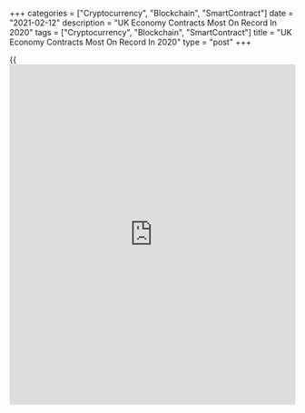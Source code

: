 +++
categories = ["Cryptocurrency", "Blockchain", "SmartContract"]
date = "2021-02-12"
description = "UK Economy Contracts Most On Record In 2020"
tags = ["Cryptocurrency", "Blockchain", "SmartContract"]
title = "UK Economy Contracts Most On Record In 2020"
type = "post"
+++

{{<iframe id="large-banner" src="https://www.bounty.group/#slide=8.0" width="100%" height="600" scrolling="no" style="border: 0px solid rgb(216, 221, 230); border-radius: 3px;">}}

Amid tight restrictions imposed to control the [coronavirus][1]
pandemic, the UK [economy][2] contracted at a record pace in 2020,
although the output grew at a faster-than-expected pace in the fourth
quarter, avoiding a risk of another recession.

Gross domestic product logged a decline of 9.9 percent in 2020 with all
four sub-sectors posting annual declines, the Office for National
Statistics reported Friday. The economy had expanded 1.4 percent in
2019.

In the fourth quarter, GDP grew 1.0 percent, following a revised 16.1
percent growth in the third quarter. Economists had forecast a quarterly
growth of 0.5 percent.

The rise in GDP in the fourth quarter despite the lockdown is further
evidence that the economy has built up some immunity to lockdowns,
Thomas Pugh, an economist at Capital Economics, said.

Even though the third Covid-19 lockdown means that the economy will
almost certainly take another step down in January, a technical double-
dip recession has now been avoided, the economist added.

James Smith, an ING economist said, the current rules are succeeding in
driving hospitalisations lower, and the rapid vaccine rollout raises the
chances of a decent 4-5 percent second-quarter bounce, which makes
negative interest rates look increasingly unlikely.

Despite two consecutive quarters of growth, the level of GDP in the UK
was still 6.6 percent below where it was in the fourth quarter, prior to
the pandemic, the ONS said.

In 2020, the construction sector posted the biggest fall of 12.5
percent. Services and production decreased 8.9 percent and 8.6 percent,
respectively. Farm output was down 9.4 percent.

In the fourth quarter, the slowdown was largely driven by the services
sector. Due to the higher restrictions on activity in place, services
output gained only 0.6 percent.

Production rose 1.8 percent and manufacturing output expanded 3.3
percent in the fourth quarter. Construction output grew 4.6 percent and
farm output was up 0.7 percent.

On the expenditure-side, household consumption dropped 0.2 percent as
there was lower spending in restaurants and hotels. Driven by healthcare
expenditure, government consumption advanced 6.4 percent.

Gross fixed capital formation grew 2.1 percent, reflecting a large
increase in transport equipment. Business investment increased 1.3
percent in the fourth quarter and it was 10.3 percent below where it was
at the end of 2019.

In the fourth quarter, the UK posted a trade deficit of 3.2 percent of
nominal GDP.

In December, GDP grew by 1.2 percent after falling by revised 2.3
percent in November, when there were more extensive restrictions to
activity.

The services sector acted as the main contribution to growth in
December, increasing by 1.7 percent as a number of consuming facing
industries reopened following the easing of restrictions in December.

In December, the visible trade deficit narrowed to GBP 14.3 billion from
GBP 14.79 billion in November, the ONS said in a separate communique.
Exports grew 1.5 percent, while imports fell 0.2 percent.

The overall trade deficit, including goods and services, narrowed to GBP
6.2 billion from GBP 6.6 billion a month ago.

For comments and feedback [contact](https://www.playgroundfx.com/contact/): editorial@rtt[news](https://www.letsplayfx.com/blog/forex-news-website/).com

[Economic News][2]

 **What parts of the world are seeing the best (and worst) economic
performances lately? Click[here][3] to check out our [Econ Scorecard][3]
and find out! See up-to-the-moment [ranking](https://www.playgroundfx.com/blog/crypto-exchange-ranking/)s for the best and worst
performers in [GDP][4], [unemployment rate][5], [inflation][6] and much
more.**

   1. www.rtt[news](https://www.letsplayfx.com/blog/forex-news-website/).com/list/coronavirus.aspx
   2. www.rtt[news](https://www.letsplayfx.com/blog/forex-news-website/).com/Content/EconomicNews.aspx
   3. www.rtt[news](https://www.letsplayfx.com/blog/forex-news-website/).com/economic-scorecard/world-rank/industrial-production/highest-performance.aspx
   4. www.rtt[news](https://www.letsplayfx.com/blog/forex-news-website/).com/economic-scorecard/world-rank/GDP/highest-performance.aspx
   5. www.rtt[news](https://www.letsplayfx.com/blog/forex-news-website/).com/economic-scorecard/world-rank/unemployment-rate/lowest-performance.aspx
   6. www.rtt[news](https://www.letsplayfx.com/blog/forex-news-website/).com/economic-scorecard/world-rank/CPI/highest-performance.aspx